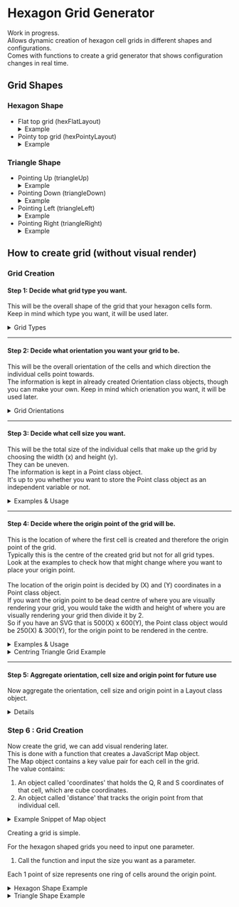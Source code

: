 # Hexagon Grid Generator
Work in progress. <br>
Allows dynamic creation of hexagon cell grids in different shapes and configurations. <br>
Comes with functions to create a grid generator that shows configuration changes in real time. <br>

## Grid Shapes
### Hexagon Shape
- Flat top grid (hexFlatLayout)
    <details>
    <summary>Example</summary>
    <img width="200" src="images/flat_example.png" alt="Flat top grid example."> <br>
  </details>
- Pointy top grid (hexPointyLayout)
    <details>
    <summary>Example</summary>
    <img width="200" src="images/pointy_example.png" alt="Pointy top grid example."> <br>
  </details>
### Triangle Shape
- Pointing Up (triangleUp)
  <details>
  <summary>Example</summary>
    <img width="200" src="images/triangle_down_example.png" alt="Evenly sized cells grid example."> <br>
  </details>
- Pointing Down (triangleDown)
    <details>
    <summary>Example</summary>
    <img width="200" src="images/triangle_up_example.png" alt="Evenly sized cells grid example."> <br>
  </details>
- Pointing Left (triangleLeft)
    <details>
    <summary>Example</summary>
    <img width="200" src="images/triangle_left_example.png" alt="Evenly sized cells grid example."> <br>
  </details>
- Pointing Right (triangleRight)
    <details>
    <summary>Example</summary>
    <img width="200" src="images/triangle_right_example.png" alt="Evenly sized cells grid example."> <br>
  </details>


## How to create grid (without visual render)

### Grid Creation
#### Step 1: Decide what grid type you want.
This will be the overall shape of the grid that your hexagon cells form. <br>
Keep in mind which type you want, it will be used later. <br>
<details>
<summary>Grid Types</summary>
<ul>
<li>Hexagon Shaped Grid
    <details>
    <summary>Example</summary>
    <img width="200" src="images/flat_example.png" alt="Flat top grid example."> <br>
  </details>
<li>Triangle Shaped Grid
    <details>
    <summary>Example</summary>
    <img width="200" src="images/triangle_up_example.png" alt="Flat top grid example."> <br>
  </details>
</ul>
</details>

_______


#### Step 2: Decide what orientation you want your grid to be.
This will be the overall orientation of the cells and which direction the individual cells point towards. <br>
The information is kept in already created Orientation class objects, though you can make your own.
Keep in mind which orienation you want, it will be used later. <br>
<details>
<summary>Grid Orientations</summary>

```javascript
class Orientation {
    constructor(f0, f1, f2, f3, b0, b1, b2, b3, startAngle) {
      this.f0 = f0;
      this.f1 = f1;
      this.f2 = f2;
      this.f3 = f3;
      this.b0 = b0;
      this.b1 = b1;
      this.b2 = b2;
      this.b3 = b3;
      this.startAngle = startAngle;
    }
}
```

<h4>Hexagon Shape </h4>
<ul>
<li>Flat top grid (hexFlatLayout)
    <details>
    <summary>Example</summary>
    <img width="200" src="images/flat_example.png" alt="Flat top grid example."> <br>
  </details>
<li>Pointy top grid (hexPointyLayout)
    <details>
    <summary>Example</summary>
    <img width="200" src="images/pointy_example.png" alt="Pointy top grid example."> <br>
  </details>
</ul>
<h4>Triangle Shape</h4>
<ul>
<li>Pointing Up (triangleUp)
  <details>
  <summary>Example</summary>
    <img width="200" src="images/triangle_up_example.png" alt="Triangle grid pointing up example."> <br>
  </details>
<li>Pointing Down (triangleDown)
    <details>
    <summary>Example</summary>
    <img width="200" src="images/triangle_down_example.png" alt="Triangle grid pointing down example."> <br>
  </details>
<li>Pointing Left (triangleLeft)
    <details>
    <summary>Example</summary>
    <img width="200" src="images/triangle_left_example.png" alt="Triangle grid pointing left example."> <br>
  </details>
<li>Pointing Right (triangleRight)
    <details>
    <summary>Example</summary>
    <img width="200" src="images/triangle_right_example.png" alt="Triangle grid pointing right example."> <br>
  </details>
</ul>
</details>

_______ 

#### Step 3: Decide what cell size you want.
This will be the total size of the individual cells that make up the grid by choosing the width (x) and height (y). <br>
They can be uneven. <br>
The information is kept in a Point class object. <br>
It's up to you whether you want to store the Point class object as an independent variable or not. <br>

<details>
<summary>Examples & Usage</summary>

```javascript
class Point {
    constructor(x, y) {
      this.x = x;
      this.y = y;
    }
}
```
X = The width of the cell. <br>
Y = The height of the cell. <br>
  
_______ 
   
Here is an example of creating a cell that is evenly shaped as a variable. <br>

```javascript
const exampleCell = new Point(10, 10)
```

<img width="200" src="images/flat_example.png" alt="Evenly sized cells grid example.">

_______ 
   
Here is an example of creating a cell that is unevenly shaped as a variable. <br>

```javascript
exampleCell = new Point(20, 10)
```

<img width="200" src="images/uneven_cell_example.png" alt="Unevenly sized cell grid example.">

</details>

_______ 

#### Step 4: Decide where the origin point of the grid will be. <br>
This is the location of where the first cell is created and therefore the origin point of the grid. <br>
Typically this is the centre of the created grid but not for all grid types. <br>
Look at the examples to check how that might change where you want to place your origin point. <br>
<br>
The location of the origin point is decided by (X) and (Y) coordinates in a Point class object. <br>
If you want the origin point to be dead centre of where you are visually rendering your grid, you would take the width and height of where you are visually rendering your grid then divide it by 2. <br>
So if you have an SVG that is 500(X) x 600(Y), the Point class object would be 250(X) & 300(Y), for the origin point to be rendered in the centre. <br>

<details>
<summary>Examples & Usage</summary>

```javascript
class Point {
    constructor(x, y) {
      this.x = x;
      this.y = y;
    }
}
```
X = The X (horizontal) coordinates of the origin point. <br>
Y = The Y (vertical) coordinates of the origin point. <br>

_______ 

Here is an example of a hex shaped grid with its origin point centred. <br>

```javascript
const exampleOriginPoint = new Point(250, 250)
```

Hexagon Shaped Grid (SVG (500 x 500) / Origin Point (250 x 250))<br>
<img width="200" src="images/flat_origin_example.png" alt="Hexagon shaped grid with red origin point as an example.">

_______ 

Here is an example of a triangle shaped grid with its origin point centred. <br>

```javascript
const exampleOriginPoint = new Point(250, 250)
```

Triangle Shaped Grid (SVG (500 x 500) / Origin Point (250 x 250))<br>
<img width="200" src="images/triangle_down_origin_example.png" alt="Triangle shaped grid with red origin point as an example.">

_______ 

Here is an example of a hexagon shaped grid with its origin point to the left. <br>

```javascript
const exampleOriginPoint = new Point(250, 100)
```

Hexagon Shaped Grid (SVG (500 x 500) / Origin Point (250 x 100))<br>
<img width="200" src="images/flat_origin_left_example.png" alt="Hexagon shaped grid with red origin point to the left as an example.">

</details>

<details>
<summary>Centring Triangle Grid Example</summary>
SVG (500 x 500) / Origin Point (250 x 250) <br>
<img width="200" src="images/triangle_down_origin_uncentred_example.png" alt="Uncentred triangle shaped grid with red origin point as an example.">

_______ 


SVG (500 x 500) / Origin Point (250 x 180) <br>
<img width="200" src="images/triangle_down_origin_example.png" alt="Centred triangle shaped grid with red origin point as an example.">

</details>

_______ 

#### Step 5: Aggregate orientation, cell size and origin point for future use <br>
Now aggregate the orientation, cell size and origin point in a Layout class object.



<details>

```javascript
class Layout {
    constructor(orientation, size, origin) {
        this.orientation = orientation;
        this.size = size;
        this.origin = origin;
    }
}
```

Take the orientation you have chosen for the grid you have picked and put it as the first argument. <br>
In this example, the Hexagon shaped grid has been chosen in the Flat Top orientation. <br>

```javascript
const exampleLayout = new Layout(hexFlatLayout, size, origin)
```

Now take the Point class object variable which represents the cell size that you created in Step 3, or create one in the exampleLayout variable.<br>

IF we use the example variable created in Step 3, which looks like this: <br>

```javascript
const exampleCell = new Point(10, 10)
```

Then it would look like this: <br>

```javascript
const exampleLayout = new Layout(hexFlatLayout, exampleCell, origin)
```

IF you want to not use an independent variable and just create one in the class, it looks like this: <br>

```javascript
const exampleLayout = new Layout(hexFlatLayout, new Point(10, 10), origin)
```

Continuing on with the assumption that exampleCell was used. <br>

Now take the Point class object variable which represents the origin point that you created in Step 4, or create one in the exampleLayout variable. <br>

```javascript
const exampleOriginPoint = new Point(250, 250)
```

IF we use the example variable created in Step 4, which looks like this: <br> 

```javascript
const exampleLayout = new Layout(hexFlatLayout, exampleCell, exampleOriginPoint)
```

Congratulations, you now have your layout. <br>
</details>



### Step 6 : Grid Creation
Now create the grid, we can add visual rendering later. <br>
This is done with a function that creates a JavaScript Map object. <br>
The Map object contains a key value pair for each cell in the grid. <br>
The value contains:
<ol>
<li>An object called 'coordinates' that holds the Q, R and S coordinates of that cell, which are cube coordinates. <br>
<li>An object called 'distance' that tracks the origin point from that individual cell. <br>
</ol>

<details>
<summary>Example Snippet of Map object</summary>
<img width="200" src="images/grid_key_value_example.png" alt="Example snippet of Map object with key value pairs.">
</details>

Creating a grid is simple. <br>

For the hexagon shaped grids you need to input one parameter.
<ol>
<li>Call the function and input the size you want as a parameter. <br>
</ol>

Each 1 point of size represents one ring of cells around the origin point. <br>

<details>
<summary>Hexagon Shape Example</summary>
In this example the grid would have 2 rings around the origin point. <br>

```javascript
const exampleHexGrid = generateHexagonGrid(2)
```

Heres how that would look with if you visually render the grid as a 10, 10 cell size grid. <br>

<img width="200" src="images/two_size_example.png" alt="Example of size 2 hexagon grid.">

<details>
<summary>Generate Hexagon Grid function</summary>

```javascript
function generateHexagonGrid(gridSize) {
    const grid = new Map();

    for (let q = -gridSize; q <= gridSize; q++) {
        const rStart = Math.max(-gridSize, -q - gridSize);
        const rEnd = Math.min(gridSize, -q + gridSize);

        for (let r = rStart; r <= rEnd; r++) {
            const hex = new HexCubeC(q, r, -q - r);
            const key = `${hex.q},${hex.r},${hex.s}`;

            const distance = hexLength(hex);

            const hexInfo = {
                coordinates: { q: hex.q, r: hex.r, s: hex.s },
                distance
            };
            grid.set(key, hexInfo);
        }
    }
    return grid;
}
```

</details>


</details>

<details>
<summary>Triangle Shape Example</summary>

For the triangle shaped grids you need to input two parameters.
<ol>
<li>Call the function and input the size you want as the first parameter. <br>
<li>Then put the orientation for the second parameter. <br>
</ol>

Each 1 point of size represents one ring of cells around the origin point. <br>
You can put pull the orientation from the Layout class object you made or put it in manually yourself. <br>

Only accepts the four pre-made Orientation class objects. 
<ul>
<li>triangleUp
<li>triangleDown
<li>triangleLeft
<li>triangleRight
</ul>

<details>
<summary>Triangle Shape Example</summary>

In this example the grid would have 2 rings around the origin point and point left. <br>
This is putting the Orientation object class directly.

```javascript
const exampleTriGrid = generateTriangleGrid(2, triangleLeft)
```

Heres how it would look if you pull it from the Layout class object from Step 5.

```javascript
const exampleTriGrid = generateTriangleGrid(2, exampleLayout.orientation)
```

Heres how that would look with if you visually render the left pointing grid as a 10, 10 cell size grid. <br>

<img width="200" src="images/two_size_tri_left_example.png" alt="Example of left pointing size 2 triangle grid.">

Another example for a grid with 3 rings around the origin point and pointing downwards. <br>

```javascript
const exampleTriGrid = generateTriangleGrid(3, triangleDown)
```

Heres how that would look with if you visually render the downward pointing grid as a 10, 10 cell size grid. <br>

<img width="200" src="images/two_size_tri_left_example.png" alt="Example of left pointing size 2 triangle grid.">

<details>
<summary>Generate Triangle Grid function</summary>

```javascript
function generateTriangleGrid(gridSize, orientation){
    const grid = new Map();
    if (orientation === triangleUp || orientation === triangleDown){
        for (let q = -gridSize; q <= gridSize; q++) {
            for (let r = 0; r <= gridSize - q; r++) {
                const hex = new HexCubeC(q, r, -q - r);
                const key = `${hex.q},${hex.r},${hex.s}`;
    
                const distance = hexLength(hex);
    
                const hexInfo = {
                    coordinates: { q: hex.q, r: hex.r, s: hex.s },
                    distance
                };
                grid.set(key, hexInfo);
            }
        }
    }
    else if (orientation === triangleLeft || orientation === triangleRight){
        for (let r = -gridSize; r <= gridSize; r++) {
            for (let q = 0; q <= gridSize - r; q++) {
                const hex = new HexCubeC(q, r, -q - r);
                const key = `${hex.q},${hex.r},${hex.s}`;
    
                const distance = hexLength(hex);
    
                const hexInfo = {
                    coordinates: { q: hex.q, r: hex.r, s: hex.s },
                    distance
                };
                grid.set(key, hexInfo);
            }
        }
    }
    return grid;
}
```

</details>

</details>


## Quick how to use (with SVG)
With this function, a hexagon grid will be created at in an SVG element. <br>

gridType = Shape of hexagon grid generated. Currently supports triangle shaped grid and hexagon shaped grid. <br>

gridSize = Size of the grid in number of cells. <br>

svgOrigin = The SVG element which is the location of where the grid will be created. <br>

layout = Layout, a class object which contains the data of the orientation of the grid, the size of the individual hexagons and the
location of the origin of the grid. For hexagon shaped grids the origin is the centre of the grid, for triangle grids it is the middle 
of the flat end, opposite the triangles middle point. <br>

(Optional) svgConfig = SvgConfigs, a class object which contains the data for configuring default SVG attributes. Can change fill colour,
stroke colour, stroke width and stroke dash. <br>

(Optional) classConfig = ClassConfigs, a class object which contains the data for configuring the default SVG class name, and can add an id
to each hexagon cell and/or an additional class.<br>

`generateHexGridWithSVG(gridType, gridSize, svgOrigin, layout, svgConfig, classConfig)` <br>

There is an example in the code, which looks like this <br>
`generateHexGridWithSVG(generateHexagonGrid, 6, svg, new Layout(pointyLayout, new Point(10, 10), new Point(250, 250)))` <br>
This will create a hexagon shaped grid with hexagon cells. <br>

The grid size is 6. This results in 6 rows of hexagon cells around its origin point. <br>

The orientation of the layout is pointyLayout. This results in the hexagon cells pointing upwards. <br>

The size of the layout is 10(x), 10(y). This results in regular shaped hexagon. <br>

The origin of the layout is 250, 250. This results in the origin of the grid being placed right in the middle of the 500, 500 SVG element in this example. <br>